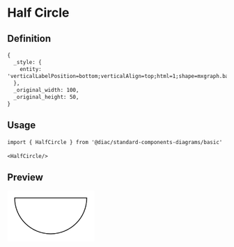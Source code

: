 # Half Circle

## Definition

```
{
  _style: { 
    entity: 'verticalLabelPosition=bottom;verticalAlign=top;html=1;shape=mxgraph.basic.half_circle',
  },
  _original_width: 100,
  _original_height: 50,
}
```

## Usage

```
import { HalfCircle } from '@diac/standard-components-diagrams/basic'

<HalfCircle/>
```

## Preview

<img src="./half-circle.png" width="200"/>
